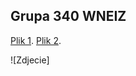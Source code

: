 ## Grupa 340 WNEIZ

[Plik 1](https://github.com/jjakubw/zadanialni/blob/main/testland/21).
[Plik 2](https://github.com/jjakubw/zadanialni/blob/main/testowo/11).

![Zdjecie]


